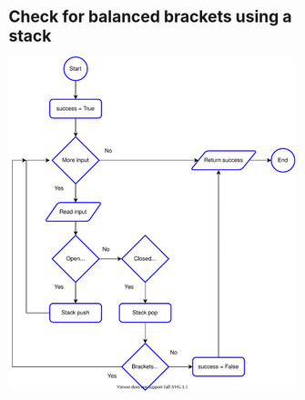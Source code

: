 # Check for balanced brackets using a stack

<p align="center">
  <img src="https://github.com/jaminyah/drawio/blob/master/img/chk_bal/chk_bal_stack.svg" alt="flowchart" /> 
</p>